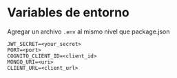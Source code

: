 # Variables de entorno

Agregar un archivo `.env` al mismo nivel que package.json

```
JWT_SECRET=<your_secret>
PORT=<port>
COGNITO_CLIENT_ID=<client_id>
MONGO_URI=<uri>
CLIENT_URL=<client_url>
```